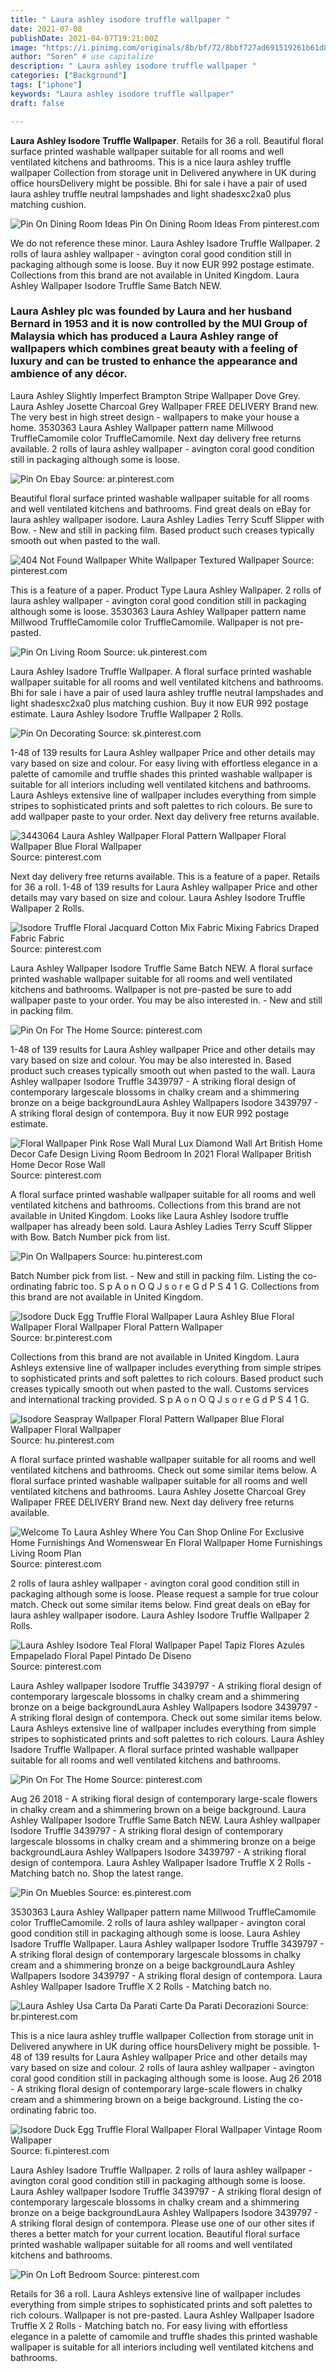 ```yaml
---
title: " Laura ashley isodore truffle wallpaper "
date: 2021-07-08
publishDate: 2021-04-07T19:21:00Z
image: "https://i.pinimg.com/originals/8b/bf/72/8bbf727ad691519261b61d897b5aada8.jpg"
author: "Soren" # use capitalize
description: " Laura ashley isodore truffle wallpaper "
categories: ["Background"]
tags: ["iphone"]
keywords: "Laura ashley isodore truffle wallpaper"
draft: false

---
```



**Laura Ashley Isodore Truffle Wallpaper**. Retails for 36 a roll. Beautiful floral surface printed washable wallpaper suitable for all rooms and well ventilated kitchens and bathrooms. This is a nice laura ashley truffle wallpaper Collection from storage unit in Delivered anywhere in UK during office hoursDelivery might be possible. Bhi for sale i have a pair of used laura ashley truffle neutral lampshades and light shadesxc2xa0 plus matching cushion.

![Pin On Dining Room Ideas](https://i.pinimg.com/564x/6b/cf/23/6bcf23c1a21cc9bea4f40ba1c81fdd0a--damask-wallpaper-wallpaper-for.jpg "Pin On Dining Room Ideas")
Pin On Dining Room Ideas From pinterest.com


We do not reference these minor. Laura Ashley Isadore Truffle Wallpaper. 2 rolls of laura ashley wallpaper - avington coral good condition still in packaging although some is loose. Buy it now EUR 992 postage estimate. Collections from this brand are not available in United Kingdom. Laura Ashley Wallpaper Isodore Truffle Same Batch NEW.

### Laura Ashley plc was founded by Laura and her husband Bernard in 1953 and it is now controlled by the MUI Group of Malaysia which has produced a Laura Ashley range of wallpapers which combines great beauty with a feeling of luxury and can be trusted to enhance the appearance and ambience of any décor.

Laura Ashley Slightly Imperfect Brampton Stripe Wallpaper Dove Grey. Laura Ashley Josette Charcoal Grey Wallpaper FREE DELIVERY Brand new. The very best in high street design - wallpapers to make your house a home. 3530363 Laura Ashley Wallpaper pattern name Millwood TruffleCamomile color TruffleCamomile. Next day delivery free returns available. 2 rolls of laura ashley wallpaper - avington coral good condition still in packaging although some is loose.


![Pin On Ebay](https://i.pinimg.com/originals/f5/3a/fe/f53afead25a518bc8701364e3c31b8bf.jpg "Pin On Ebay")
Source: ar.pinterest.com

Beautiful floral surface printed washable wallpaper suitable for all rooms and well ventilated kitchens and bathrooms. Find great deals on eBay for laura ashley wallpaper isodore. Laura Ashley Ladies Terry Scuff Slipper with Bow. - New and still in packing film. Based product such creases typically smooth out when pasted to the wall.

![404 Not Found Wallpaper White Wallpaper Textured Wallpaper](https://i.pinimg.com/564x/83/a6/b6/83a6b610c3555faa5bb6a0756cb31781--white-wallpaper-bianchi.jpg "404 Not Found Wallpaper White Wallpaper Textured Wallpaper")
Source: pinterest.com

This is a feature of a paper. Product Type Laura Ashley Wallpaper. 2 rolls of laura ashley wallpaper - avington coral good condition still in packaging although some is loose. 3530363 Laura Ashley Wallpaper pattern name Millwood TruffleCamomile color TruffleCamomile. Wallpaper is not pre-pasted.

![Pin On Living Room](https://i.pinimg.com/originals/b8/90/ca/b890caa96d2a80a329a1eda530aa1c43.jpg "Pin On Living Room")
Source: uk.pinterest.com

Laura Ashley Isadore Truffle Wallpaper. A floral surface printed washable wallpaper suitable for all rooms and well ventilated kitchens and bathrooms. Bhi for sale i have a pair of used laura ashley truffle neutral lampshades and light shadesxc2xa0 plus matching cushion. Buy it now EUR 992 postage estimate. Laura Ashley Isodore Truffle Wallpaper 2 Rolls.

![Pin On Decorating](https://i.pinimg.com/originals/68/3a/4c/683a4c837a86340b5256aa04aa3e2c08.jpg "Pin On Decorating")
Source: sk.pinterest.com

1-48 of 139 results for Laura Ashley wallpaper Price and other details may vary based on size and colour. For easy living with effortless elegance in a palette of camomile and truffle shades this printed washable wallpaper is suitable for all interiors including well ventilated kitchens and bathrooms. Laura Ashleys extensive line of wallpaper includes everything from simple stripes to sophisticated prints and soft palettes to rich colours. Be sure to add wallpaper paste to your order. Next day delivery free returns available.

![3443064 Laura Ashley Wallpaper Floral Pattern Wallpaper Floral Wallpaper Blue Floral Wallpaper](https://i.pinimg.com/originals/85/30/50/8530509c7fcc718351373c3abb39772c.jpg "3443064 Laura Ashley Wallpaper Floral Pattern Wallpaper Floral Wallpaper Blue Floral Wallpaper")
Source: pinterest.com

Next day delivery free returns available. This is a feature of a paper. Retails for 36 a roll. 1-48 of 139 results for Laura Ashley wallpaper Price and other details may vary based on size and colour. Laura Ashley Isodore Truffle Wallpaper 2 Rolls.

![Isodore Truffle Floral Jacquard Cotton Mix Fabric Mixing Fabrics Draped Fabric Fabric](https://i.pinimg.com/originals/11/7f/4b/117f4bf6a4de6cb1af07b93e5a3d9be3.jpg "Isodore Truffle Floral Jacquard Cotton Mix Fabric Mixing Fabrics Draped Fabric Fabric")
Source: pinterest.com

Laura Ashley Wallpaper Isodore Truffle Same Batch NEW. A floral surface printed washable wallpaper suitable for all rooms and well ventilated kitchens and bathrooms. Wallpaper is not pre-pasted be sure to add wallpaper paste to your order. You may be also interested in. - New and still in packing film.

![Pin On For The Home](https://i.pinimg.com/originals/7d/d6/21/7dd621e2e6b728f6e6eba8a786fded37.jpg "Pin On For The Home")
Source: pinterest.com

1-48 of 139 results for Laura Ashley wallpaper Price and other details may vary based on size and colour. You may be also interested in. Based product such creases typically smooth out when pasted to the wall. Laura Ashley wallpaper Isodore Truffle 3439797 - A striking floral design of contemporary largescale blossoms in chalky cream and a shimmering bronze on a beige backgroundLaura Ashley Wallpapers Isodore 3439797 - A striking floral design of contempora. Buy it now EUR 992 postage estimate.

![Floral Wallpaper Pink Rose Wall Mural Lux Diamond Wall Art British Home Decor Cafe Design Living Room Bedroom In 2021 Floral Wallpaper British Home Decor Rose Wall](https://i.pinimg.com/originals/9a/42/4d/9a424d6f373d743664f2b7ee4a173812.jpg "Floral Wallpaper Pink Rose Wall Mural Lux Diamond Wall Art British Home Decor Cafe Design Living Room Bedroom In 2021 Floral Wallpaper British Home Decor Rose Wall")
Source: pinterest.com

A floral surface printed washable wallpaper suitable for all rooms and well ventilated kitchens and bathrooms. Collections from this brand are not available in United Kingdom. Looks like Laura Ashley Isodore truffle wallpaper has already been sold. Laura Ashley Ladies Terry Scuff Slipper with Bow. Batch Number pick from list.

![Pin On Wallpapers](https://i.pinimg.com/originals/69/85/dc/6985dcd79970629b96484d777fea72b1.jpg "Pin On Wallpapers")
Source: hu.pinterest.com

Batch Number pick from list. - New and still in packing film. Listing the co-ordinating fabric too. S p A o n O Q J s o r e G d P S 4 1 G. Collections from this brand are not available in United Kingdom.

![Isodore Duck Egg Truffle Floral Wallpaper Laura Ashley Blue Floral Wallpaper Floral Wallpaper Floral Pattern Wallpaper](https://i.pinimg.com/originals/04/46/83/04468387d2de6fc5bf67ce77f0a7c6f3.jpg "Isodore Duck Egg Truffle Floral Wallpaper Laura Ashley Blue Floral Wallpaper Floral Wallpaper Floral Pattern Wallpaper")
Source: br.pinterest.com

Collections from this brand are not available in United Kingdom. Laura Ashleys extensive line of wallpaper includes everything from simple stripes to sophisticated prints and soft palettes to rich colours. Based product such creases typically smooth out when pasted to the wall. Customs services and international tracking provided. S p A o n O Q J s o r e G d P S 4 1 G.

![Isodore Seaspray Wallpaper Floral Pattern Wallpaper Blue Floral Wallpaper Floral Wallpaper](https://i.pinimg.com/474x/cc/47/d0/cc47d0d83245c8129d68a7bae6ef6ba9.jpg "Isodore Seaspray Wallpaper Floral Pattern Wallpaper Blue Floral Wallpaper Floral Wallpaper")
Source: hu.pinterest.com

A floral surface printed washable wallpaper suitable for all rooms and well ventilated kitchens and bathrooms. Check out some similar items below. A floral surface printed washable wallpaper suitable for all rooms and well ventilated kitchens and bathrooms. Laura Ashley Josette Charcoal Grey Wallpaper FREE DELIVERY Brand new. Next day delivery free returns available.

![Welcome To Laura Ashley Where You Can Shop Online For Exclusive Home Furnishings And Womenswear En Floral Wallpaper Home Furnishings Living Room Plan](https://i.pinimg.com/originals/a0/41/53/a04153733ecc1db7822baecf07091c6c.jpg "Welcome To Laura Ashley Where You Can Shop Online For Exclusive Home Furnishings And Womenswear En Floral Wallpaper Home Furnishings Living Room Plan")
Source: pinterest.com

2 rolls of laura ashley wallpaper - avington coral good condition still in packaging although some is loose. Please request a sample for true colour match. Check out some similar items below. Find great deals on eBay for laura ashley wallpaper isodore. Laura Ashley Isodore Truffle Wallpaper 2 Rolls.

![Laura Ashley Isodore Teal Floral Wallpaper Papel Tapiz Flores Azules Empapelado Floral Papel Pintado De Diseno](https://i.pinimg.com/originals/8d/c2/7a/8dc27abb22f87db8a3daf666bc91a4ea.jpg "Laura Ashley Isodore Teal Floral Wallpaper Papel Tapiz Flores Azules Empapelado Floral Papel Pintado De Diseno")
Source: pinterest.com

Laura Ashley wallpaper Isodore Truffle 3439797 - A striking floral design of contemporary largescale blossoms in chalky cream and a shimmering bronze on a beige backgroundLaura Ashley Wallpapers Isodore 3439797 - A striking floral design of contempora. Check out some similar items below. Laura Ashleys extensive line of wallpaper includes everything from simple stripes to sophisticated prints and soft palettes to rich colours. Laura Ashley Isadore Truffle Wallpaper. A floral surface printed washable wallpaper suitable for all rooms and well ventilated kitchens and bathrooms.

![Pin On For The Home](https://i.pinimg.com/originals/f3/42/05/f342056ef45e0e155b54217d0a06bb24.jpg "Pin On For The Home")
Source: pinterest.com

Aug 26 2018 - A striking floral design of contemporary large-scale flowers in chalky cream and a shimmering brown on a beige background. Laura Ashley Wallpaper Isodore Truffle Same Batch NEW. Laura Ashley wallpaper Isodore Truffle 3439797 - A striking floral design of contemporary largescale blossoms in chalky cream and a shimmering bronze on a beige backgroundLaura Ashley Wallpapers Isodore 3439797 - A striking floral design of contempora. Laura Ashley Wallpaper Isadore Truffle X 2 Rolls - Matching batch no. Shop the latest range.

![Pin On Muebles](https://i.pinimg.com/originals/a0/f4/3e/a0f43e064466fdbd37e85f46b7ad21e4.jpg "Pin On Muebles")
Source: es.pinterest.com

3530363 Laura Ashley Wallpaper pattern name Millwood TruffleCamomile color TruffleCamomile. 2 rolls of laura ashley wallpaper - avington coral good condition still in packaging although some is loose. Laura Ashley Isadore Truffle Wallpaper. Laura Ashley wallpaper Isodore Truffle 3439797 - A striking floral design of contemporary largescale blossoms in chalky cream and a shimmering bronze on a beige backgroundLaura Ashley Wallpapers Isodore 3439797 - A striking floral design of contempora. Laura Ashley Wallpaper Isadore Truffle X 2 Rolls - Matching batch no.

![Laura Ashley Usa Carta Da Parati Carte Da Parati Decorazioni](https://i.pinimg.com/originals/94/34/2d/94342d5343954a76011fcdd7b0a494be.jpg "Laura Ashley Usa Carta Da Parati Carte Da Parati Decorazioni")
Source: br.pinterest.com

This is a nice laura ashley truffle wallpaper Collection from storage unit in Delivered anywhere in UK during office hoursDelivery might be possible. 1-48 of 139 results for Laura Ashley wallpaper Price and other details may vary based on size and colour. 2 rolls of laura ashley wallpaper - avington coral good condition still in packaging although some is loose. Aug 26 2018 - A striking floral design of contemporary large-scale flowers in chalky cream and a shimmering brown on a beige background. Listing the co-ordinating fabric too.

![Isodore Duck Egg Truffle Floral Wallpaper Floral Wallpaper Vintage Room Wallpaper](https://i.pinimg.com/originals/48/5d/16/485d165b82a4352aa652b9a5ab8defa3.jpg "Isodore Duck Egg Truffle Floral Wallpaper Floral Wallpaper Vintage Room Wallpaper")
Source: fi.pinterest.com

Laura Ashley Isadore Truffle Wallpaper. 2 rolls of laura ashley wallpaper - avington coral good condition still in packaging although some is loose. Laura Ashley wallpaper Isodore Truffle 3439797 - A striking floral design of contemporary largescale blossoms in chalky cream and a shimmering bronze on a beige backgroundLaura Ashley Wallpapers Isodore 3439797 - A striking floral design of contempora. Please use one of our other sites if theres a better match for your current location. Beautiful floral surface printed washable wallpaper suitable for all rooms and well ventilated kitchens and bathrooms.

![Pin On Loft Bedroom](https://i.pinimg.com/originals/8b/bf/72/8bbf727ad691519261b61d897b5aada8.jpg "Pin On Loft Bedroom")
Source: pinterest.com

Retails for 36 a roll. Laura Ashleys extensive line of wallpaper includes everything from simple stripes to sophisticated prints and soft palettes to rich colours. Wallpaper is not pre-pasted. Laura Ashley Wallpaper Isadore Truffle X 2 Rolls - Matching batch no. For easy living with effortless elegance in a palette of camomile and truffle shades this printed washable wallpaper is suitable for all interiors including well ventilated kitchens and bathrooms.


